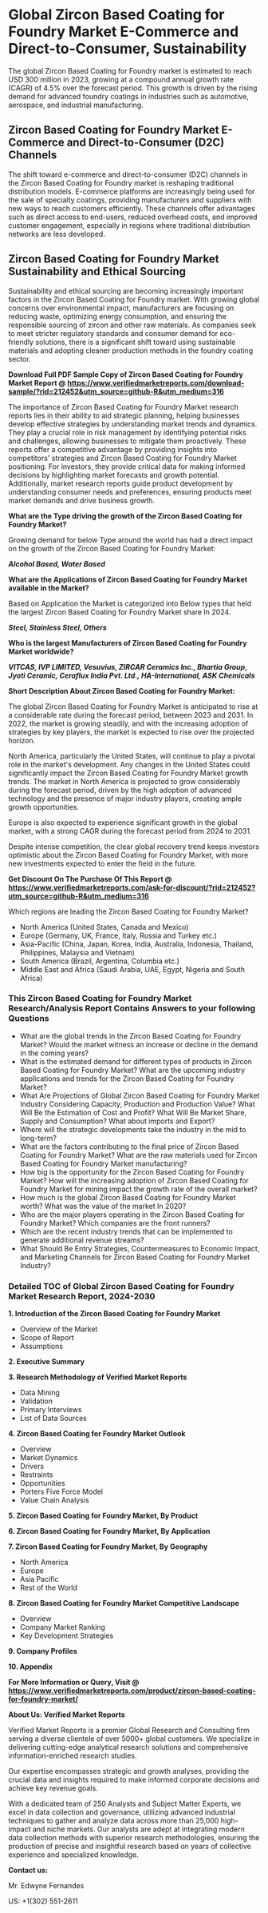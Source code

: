 <h1>Global Zircon Based Coating for Foundry Market E-Commerce and Direct-to-Consumer, Sustainability</h1><p class=""><p>The global Zircon Based Coating for Foundry market is estimated to reach USD 300 million in 2023, growing at a compound annual growth rate (CAGR) of 4.5% over the forecast period. This growth is driven by the rising demand for advanced foundry coatings in industries such as automotive, aerospace, and industrial manufacturing.</p><h2>Zircon Based Coating for Foundry Market E-Commerce and Direct-to-Consumer (D2C) Channels</h2><p>The shift toward e-commerce and direct-to-consumer (D2C) channels in the Zircon Based Coating for Foundry market is reshaping traditional distribution models. E-commerce platforms are increasingly being used for the sale of specialty coatings, providing manufacturers and suppliers with new ways to reach customers efficiently. These channels offer advantages such as direct access to end-users, reduced overhead costs, and improved customer engagement, especially in regions where traditional distribution networks are less developed.</p><h2>Zircon Based Coating for Foundry Market Sustainability and Ethical Sourcing</h2><p>Sustainability and ethical sourcing are becoming increasingly important factors in the Zircon Based Coating for Foundry market. With growing global concerns over environmental impact, manufacturers are focusing on reducing waste, optimizing energy consumption, and ensuring the responsible sourcing of zircon and other raw materials. As companies seek to meet stricter regulatory standards and consumer demand for eco-friendly solutions, there is a significant shift toward using sustainable materials and adopting cleaner production methods in the foundry coating sector.</p></p><p class=""><strong>Download Full PDF Sample Copy of Zircon Based Coating for Foundry Market Report @ <a href="https://www.verifiedmarketreports.com/download-sample/?rid=212452&utm_source=github-R&utm_medium=316" target="_blank">https://www.verifiedmarketreports.com/download-sample/?rid=212452&utm_source=github-R&utm_medium=316</a></strong></p><p>The importance of&nbsp;Zircon Based Coating for Foundry Market research reports lies in their ability to aid strategic planning, helping businesses develop effective strategies by understanding market trends and dynamics. They play a crucial role in risk management by identifying potential risks and challenges, allowing businesses to mitigate them proactively. These reports offer a competitive advantage by providing insights into competitors' strategies and Zircon Based Coating for Foundry Market positioning. For investors, they provide critical data for making informed decisions by highlighting market forecasts and growth potential. Additionally, market research reports guide product development by understanding consumer needs and preferences, ensuring products meet market demands and drive business growth.</p><p><strong>What are the&nbsp;Type driving the growth of the Zircon Based Coating for Foundry Market?</strong></p><p id="" class="">Growing demand for below Type around the world has had a direct impact on the growth of the Zircon Based Coating for Foundry Market:</p><p class=""><em><strong>Alcohol Based, Water Based</strong></em></p><p class=""><strong>What are the&nbsp;Applications&nbsp;of Zircon Based Coating for Foundry Market available in the Market?</strong></p><p id="" class="">Based on Application the Market is categorized into Below types that held the largest Zircon Based Coating for Foundry Market share In 2024.</p><p class=""><em><strong>Steel, Stainless Steel, Others</strong></em></p><p class=""><strong>Who is the largest Manufacturers of Zircon Based Coating for Foundry Market worldwide?</strong></p><p><em><strong>VITCAS, IVP LIMITED, Vesuvius, ZIRCAR Ceramics Inc., Bhartia Group, Jyoti Ceramic, Ceraflux India Pvt. Ltd., HA-International, ASK Chemicals</strong></em></p><p id="" class=""><strong>Short Description About Zircon Based Coating for Foundry Market:</strong></p><p>The global Zircon Based Coating for Foundry Market is anticipated to rise at a considerable rate during the forecast period, between 2023 and 2031. In 2022, the market is growing steadily, and with the increasing adoption of strategies by key players, the market is expected to rise over the projected horizon.</p><p>North America, particularly the United States, will continue to play a pivotal role in the market's development. Any changes in the United States could significantly impact the Zircon Based Coating for Foundry Market growth trends. The market in North America is projected to grow considerably during the forecast period, driven by the high adoption of advanced technology and the presence of major industry players, creating ample growth opportunities.</p><p>Europe is also expected to experience significant growth in the global market, with a strong CAGR during the forecast period from 2024 to 2031.</p><p>Despite intense competition, the clear global recovery trend keeps investors optimistic about the Zircon Based Coating for Foundry Market, with more new investments expected to enter the field in the future.</p><p id="" class=""><strong>Get Discount On The Purchase Of This Report @ <a href="https://www.verifiedmarketreports.com/ask-for-discount/?rid=212452?utm_source=github-R&utm_medium=316" target="_blank">https://www.verifiedmarketreports.com/ask-for-discount/?rid=212452?utm_source=github-R&utm_medium=316</a></strong></p><p class="">Which regions are leading the Zircon Based Coating for Foundry Market?</p><ul><li>North America (United States, Canada and Mexico)</li><li>Europe (Germany, UK, France, Italy, Russia and Turkey etc.)</li><li>Asia-Pacific (China, Japan, Korea, India, Australia, Indonesia, Thailand, Philippines, Malaysia and Vietnam)</li><li>South America (Brazil, Argentina, Columbia etc.)</li><li>Middle East and Africa (Saudi Arabia, UAE, Egypt, Nigeria and South Africa)</li></ul><h3 id="" class="">This Zircon Based Coating for Foundry Market Research/Analysis Report Contains Answers to your following Questions</h3><ul><li>What are the global trends in the Zircon Based Coating for Foundry Market? Would the market witness an increase or decline in the demand in the coming years?</li><li>What is the estimated demand for different types of products in Zircon Based Coating for Foundry Market? What are the upcoming industry applications and trends for the Zircon Based Coating for Foundry Market?</li><li>What Are Projections of Global Zircon Based Coating for Foundry Market Industry Considering Capacity, Production and Production Value? What Will Be the Estimation of Cost and Profit? What Will Be Market Share, Supply and Consumption? What about imports and Export?</li><li>Where will the strategic developments take the industry in the mid to long-term?</li><li>What are the factors contributing to the final price of Zircon Based Coating for Foundry Market? What are the raw materials used for Zircon Based Coating for Foundry Market manufacturing?</li><li>How big is the opportunity for the Zircon Based Coating for Foundry Market? How will the increasing adoption of Zircon Based Coating for Foundry Market for mining impact the growth rate of the overall market?</li><li>How much is the global Zircon Based Coating for Foundry Market worth? What was the value of the market In 2020?</li><li>Who are the major players operating in the Zircon Based Coating for Foundry Market? Which companies are the front runners?</li><li>Which are the recent industry trends that can be implemented to generate additional revenue streams?</li><li>What Should Be Entry Strategies, Countermeasures to Economic Impact, and Marketing Channels for Zircon Based Coating for Foundry Market Industry?</li></ul><h3 id="" class="">Detailed TOC of Global Zircon Based Coating for Foundry Market Research Report, 2024-2030</h3><p id="" class=""><strong>1. Introduction of the Zircon Based Coating for Foundry Market</strong></p><ul><li>Overview of the Market</li><li>Scope of Report</li><li>Assumptions</li></ul><p id="" class=""><strong>2. Executive Summary</strong></p><p id="" class=""><strong>3. Research Methodology of Verified Market Reports</strong></p><ul><li>Data Mining</li><li>Validation</li><li>Primary Interviews</li><li>List of Data Sources</li></ul><p id="" class=""><strong>4. Zircon Based Coating for Foundry Market Outlook</strong></p><ul><li>Overview</li><li>Market Dynamics</li><li>Drivers</li><li>Restraints</li><li>Opportunities</li><li>Porters Five Force Model</li><li>Value Chain Analysis</li></ul><p id="" class=""><strong>5. Zircon Based Coating for Foundry Market, By Product</strong></p><p id="" class=""><strong>6. Zircon Based Coating for Foundry Market, By Application</strong></p><p id="" class=""><strong>7. Zircon Based Coating for Foundry Market, By Geography</strong></p><ul><li>North America</li><li>Europe</li><li>Asia Pacific</li><li>Rest of the World</li></ul><p id="" class=""><strong>8. Zircon Based Coating for Foundry Market Competitive Landscape</strong></p><ul><li>Overview</li><li>Company Market Ranking</li><li>Key Development Strategies</li></ul><p id="" class=""><strong>9. Company Profiles</strong></p><p id="" class=""><strong>10. Appendix</strong></p><p id="" class=""><strong>For More Information or Query, Visit @ <a href="https://www.verifiedmarketreports.com/product/zircon-based-coating-for-foundry-market/" target="_blank">https://www.verifiedmarketreports.com/product/zircon-based-coating-for-foundry-market/</a></strong></p><p id="" class=""><strong>About Us: Verified Market Reports</strong></p><p id="" class="">Verified Market Reports is a premier Global Research and Consulting firm serving a diverse clientele of over 5000+ global customers. We specialize in delivering cutting-edge analytical research solutions and comprehensive information-enriched research studies.</p><p id="" class="">Our expertise encompasses strategic and growth analyses, providing the crucial data and insights required to make informed corporate decisions and achieve key revenue goals.</p><p id="" class="">With a dedicated team of 250 Analysts and Subject Matter Experts, we excel in data collection and governance, utilizing advanced industrial techniques to gather and analyze data across more than 25,000 high-impact and niche markets. Our analysts are adept at integrating modern data collection methods with superior research methodologies, ensuring the production of precise and insightful research based on years of collective experience and specialized knowledge.</p><p id="" class=""><strong>Contact us:</strong></p><p id="" class="">Mr. Edwyne Fernandes</p><p id="" class="">US: +1(302) 551-2611</p>